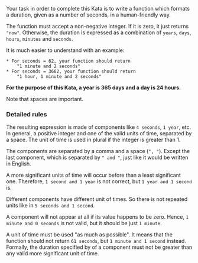 <div class="markdown prose max-w-none mb-8" id="description"><p>Your task in order to complete this Kata is to write a function which formats a duration, given as a number of seconds, in a human-friendly way.</p>
<p>The function must accept a non-negative integer. If it is zero, it just returns <code>"now"</code>. Otherwise,  the duration is expressed as a combination of <code>years</code>, <code>days</code>, <code>hours</code>, <code>minutes</code> and <code>seconds</code>.</p>
<p>It is much easier to understand with an example:</p>
<pre><code class="language-text">* For seconds = 62, your function should return 
    "1 minute and 2 seconds"
* For seconds = 3662, your function should return
    "1 hour, 1 minute and 2 seconds"
</code></pre>
<p><strong>For the purpose of this Kata, a year is 365 days and a day is 24 hours.</strong></p>
<p>Note that spaces are important.</p>
<h3 id="detailed-rules">Detailed rules</h3>
<p>The resulting expression is made of components like <code>4 seconds</code>, <code>1 year</code>, etc.  In general, a positive integer and one of the valid units of time, separated by a space. The unit of time is used in plural if the integer is greater than 1.</p>
<p>The components are separated by a comma and a space (<code>", "</code>). Except the last component, which is separated by <code>" and "</code>, just like it would be written in English. </p>
<p>A more significant units of time will occur before than a least significant one. Therefore, <code>1 second and 1 year</code> is not correct, but <code>1 year and 1 second</code> is.</p>
<p>Different components have different unit of times. So there is not repeated units like in <code>5 seconds and 1 second</code>.</p>
<p>A component will not appear at all if its value happens to be zero.  Hence, <code>1 minute and 0 seconds</code> is not valid, but it should be just <code>1 minute</code>.</p>
<p> A unit of time must be used "as much as possible". It means that the function should not return <code>61 seconds</code>, but <code>1 minute and 1 second</code> instead.  Formally, the duration specified by  of a component must not be greater than any valid more significant unit of time.</p>
</div>
